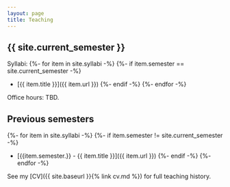 ```yaml
---
layout: page
title: Teaching
---
```


## {{ site.current_semester }}

Syllabi:
{%- for item in site.syllabi -%}
    {%- if item.semester == site.current_semester -%}
- [{{ item.title }}]({{ item.url }})
    {%- endif -%}
{%- endfor -%}

Office hours: TBD.

## Previous semesters
{%- for item in site.syllabi -%}
    {%- if item.semester != site.current_semester -%}
- [{{item.semester.}} - {{ item.title }}]({{ item.url }})
    {%- endif -%}
{%- endfor -%}


See my [CV]({{ site.baseurl }}{% link cv.md %}) for full teaching history. 

